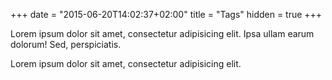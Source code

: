 +++
date = "2015-06-20T14:02:37+02:00"
title = "Tags"
hidden = true
+++

Lorem ipsum dolor sit amet, consectetur adipisicing elit. Ipsa ullam earum dolorum! Sed, perspiciatis.

Lorem ipsum dolor sit amet, consectetur adipisicing elit.
